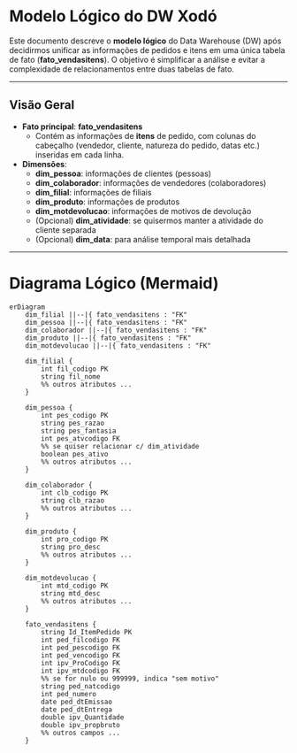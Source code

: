 # Modelo Lógico do DW Xodó

Este documento descreve o **modelo lógico** do Data Warehouse (DW) após decidirmos unificar as informações de pedidos e itens em uma única tabela de fato (**fato_vendasitens**). O objetivo é simplificar a análise e evitar a complexidade de relacionamentos entre duas tabelas de fato.

---

## Visão Geral

- **Fato principal**: **fato_vendasitens**  
  - Contém as informações de **itens** de pedido, com colunas do cabeçalho (vendedor, cliente, natureza do pedido, datas etc.) inseridas em cada linha.
- **Dimensões**:
  - **dim_pessoa**: informações de clientes (pessoas)  
  - **dim_colaborador**: informações de vendedores (colaboradores)  
  - **dim_filial**: informações de filiais  
  - **dim_produto**: informações de produtos  
  - **dim_motdevolucao**: informações de motivos de devolução  
  - (Opcional) **dim_atividade**: se quisermos manter a atividade do cliente separada  
  - (Opcional) **dim_data**: para análise temporal mais detalhada

---

# Diagrama Lógico (Mermaid)

```mermaid
erDiagram
    dim_filial ||--|{ fato_vendasitens : "FK"
    dim_pessoa ||--|{ fato_vendasitens : "FK"
    dim_colaborador ||--|{ fato_vendasitens : "FK"
    dim_produto ||--|{ fato_vendasitens : "FK"
    dim_motdevolucao ||--|{ fato_vendasitens : "FK"

    dim_filial {
        int fil_codigo PK
        string fil_nome
        %% outros atributos ...
    }

    dim_pessoa {
        int pes_codigo PK
        string pes_razao
        string pes_fantasia
        int pes_atvcodigo FK
        %% se quiser relacionar c/ dim_atividade
        boolean pes_ativo
        %% outros atributos ...
    }

    dim_colaborador {
        int clb_codigo PK
        string clb_razao
        %% outros atributos ...
    }

    dim_produto {
        int pro_codigo PK
        string pro_desc
        %% outros atributos ...
    }

    dim_motdevolucao {
        int mtd_codigo PK
        string mtd_desc
        %% outros atributos ...
    }

    fato_vendasitens {
        string Id_ItemPedido PK
        int ped_filcodigo FK
        int ped_pescodigo FK
        int ped_vencodigo FK
        int ipv_ProCodigo FK
        int ipv_mtdcodigo FK
        %% se for nulo ou 999999, indica "sem motivo"
        string ped_natcodigo
        int ped_numero
        date ped_dtEmissao
        date ped_dtEntrega
        double ipv_Quantidade
        double ipv_propbruto
        %% outros campos ...
    }
